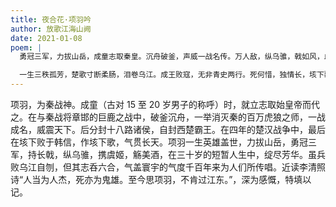 ```yaml
---
title: 夜合花·项羽吟
author: 放歌江海山阙
date: 2021-01-08
poem: |
  勇冠三军，力拔山岳，成童志取秦皇。沉舟破釜，声威一战名传。万人敌，纵乌骓，戟如风，血色残阳。虞姬暖帐，霓裳佐酒，西楚霸王。

  一生三秩孤芳，楚歌寸断柔肠，泪卷乌江。成王败寇，无非青史两行。死何惜，独情长，垓下歌，气盖穹苍。英雄不死，千年黄卷，众说项郎！
---
```


项羽，为秦战神。成童（古对 15 至 20 岁男子的称呼）时，就立志取始皇帝而代之。在与秦战将章邯的巨鹿之战中，破釜沉舟，一举消灭秦的百万虎狼之师，一战成名，威震天下。后分封十八路诸侯，自封西楚霸王。在四年的楚汉战争中，最后在垓下败于韩信，作垓下歌，气贯长天。项羽一生英雄盖世，力拔山岳，勇冠三军，持长戟，纵乌骓，携虞姬，觞美酒，在三十岁的短暂人生中，绽尽芳华。虽兵败乌江自刎，但其志呑六合，气盖寰宇的气度千百年来为人们所传唱。近读李清照诗“人当为人杰，死亦为鬼雄。至今思项羽，不肯过江东。”，深为感慨，特填以记。
